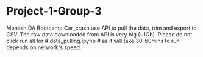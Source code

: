 # Project-1-Group-3
Monash DA Bootcamp 
Car_crash use API to pull the data, trim and export to CSV. The raw data downloaded from API is very big (~1Gb). Please do not click run all for # data_pulling.ipynb # as it will take 30-60mins to run depends on network's speed.
